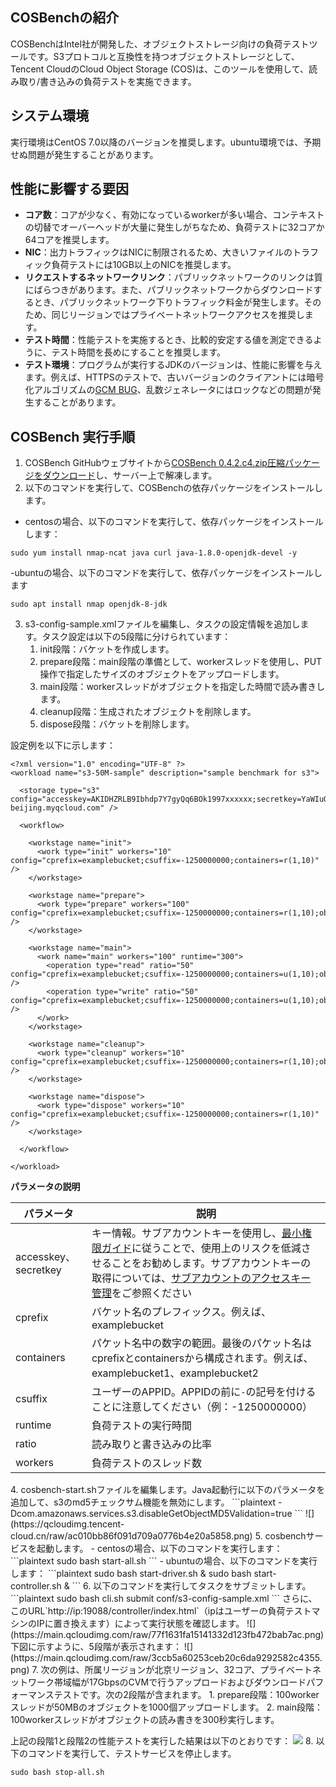 ## COSBenchの紹介

COSBenchはIntel社が開発した、オブジェクトストレージ向けの負荷テストツールです。S3プロトコルと互換性を持つオブジェクトストレージとして、Tencent CloudのCloud Object Storage (COS)は、このツールを使用して、読み取り/書き込みの負荷テストを実施できます。


## システム環境

実行環境はCentOS 7.0以降のバージョンを推奨します。ubuntu環境では、予期せぬ問題が発生することがあります。


## 性能に影響する要因

- **コア数**：コアが少なく、有効になっているworkerが多い場合、コンテキストの切替でオーバーヘッドが大量に発生しがちなため、負荷テストに32コアか64コアを推奨します。
- **NIC**：出力トラフィックはNICに制限されるため、大きいファイルのトラフィック負荷テストには10GB以上のNICを推奨します。
- **リクエストするネットワークリンク**：パブリックネットワークのリンクは質にばらつきがあります。また、パブリックネットワークからダウンロードするとき、パブリックネットワーク下りトラフィック料金が発生します。そのため、同じリージョンではプライベートネットワークアクセスを推奨します。
- **テスト時間**：性能テストを実施するとき、比較的安定する値を測定できるように、テスト時間を長めにすることを推奨します。
- **テスト環境**：プログラムが実行するJDKのバージョンは、性能に影響を与えます。例えば、HTTPSのテストで、古いバージョンのクライアントには暗号化アルゴリズムの[GCM BUG](https://bugs.openjdk.java.net/browse/JDK-8201633)、乱数ジェネレータにはロックなどの問題が発生することがあります。


## COSBench 実行手順

1. COSBench GitHubウェブサイトから[COSBench 0.4.2.c4.zip圧縮パッケージをダウンロード](https://github.com/intel-cloud/cosbench/releases/tag/v0.4.2.c4)し、サーバー上で解凍します。
2. 以下のコマンドを実行して、COSBenchの依存パッケージをインストールします。
 - centosの場合、以下のコマンドを実行して、依存パッケージをインストールします：
```
sudo yum install nmap-ncat java curl java-1.8.0-openjdk-devel -y
```
 -ubuntuの場合、以下のコマンドを実行して、依存パッケージをインストールします
```
sudo apt install nmap openjdk-8-jdk 
```
3. s3-config-sample.xmlファイルを編集し、タスクの設定情報を追加します。タスク設定は以下の5段階に分けられています：
   1. init段階：バケットを作成します。
   2. prepare段階：main段階の準備として、workerスレッドを使用し、PUT操作で指定したサイズのオブジェクトをアップロードします。
   3. main段階：workerスレッドがオブジェクトを指定した時間で読み書きします。
   4. cleanup段階：生成されたオブジェクトを削除します。
   5. dispose段階：バケットを削除します。

 設定例を以下に示します：
```shell
<?xml version="1.0" encoding="UTF-8" ?>
<workload name="s3-50M-sample" description="sample benchmark for s3">

  <storage type="s3" config="accesskey=AKIDHZRLB9Ibhdp7Y7gyQq6BOk1997xxxxxx;secretkey=YaWIuQmCSZ5ZMniUM6hiaLxHnxxxxxx;endpoint=http://cos.ap-beijing.myqcloud.com" />

  <workflow>

    <workstage name="init">
      <work type="init" workers="10" config="cprefix=examplebucket;csuffix=-1250000000;containers=r(1,10)" />
    </workstage>

    <workstage name="prepare">
      <work type="prepare" workers="100" config="cprefix=examplebucket;csuffix=-1250000000;containers=r(1,10);objects=r(1,1000);sizes=c(50)MB" />
    </workstage>

    <workstage name="main">
      <work name="main" workers="100" runtime="300">
        <operation type="read" ratio="50" config="cprefix=examplebucket;csuffix=-1250000000;containers=u(1,10);objects=u(1,1000)" />
        <operation type="write" ratio="50" config="cprefix=examplebucket;csuffix=-1250000000;containers=u(1,10);objects=u(1000,2000);sizes=c(50)MB" />
      </work>
    </workstage>

    <workstage name="cleanup">
      <work type="cleanup" workers="10" config="cprefix=examplebucket;csuffix=-1250000000;containers=r(1,10);objects=r(1,2000)" />
    </workstage>

    <workstage name="dispose">
      <work type="dispose" workers="10" config="cprefix=examplebucket;csuffix=-1250000000;containers=r(1,10)" />
    </workstage>

  </workflow>

</workload>
```
**パラメータの説明**
<table>
<thead>
<tr><th>パラメータ</th><th>説明</th></tr>
</thead>
<tbody>
<tr>
<td>accesskey、secretkey</td>
<td>キー情報。サブアカウントキーを使用し、<a href="https://intl.cloud.tencent.com/document/product/436/32972">最小権限ガイド</a>に従うことで、使用上のリスクを低減させることをお勧めします。サブアカウントキーの取得については、<a href="https://intl.cloud.tencent.com/document/product/598/32675">サブアカウントのアクセスキー管理</a>をご参照ください</td>
</tr>
<tr>
<td>cprefix</td>
<td>バケット名のプレフィックス。例えば、examplebucket</td>
</tr>
<tr>
<td>containers</td>
<td>パケット名中の数字の範囲。最後のパケット名はcprefixとcontainersから構成されます。例えば、examplebucket1、examplebucket2</td>
</tr>
<tr>
<td>csuffix</td>
<td>ユーザーのAPPID。APPIDの前に<code>-</code>の記号を付けることに注意してください（例：-1250000000）</td>
</tr>
<tr>
<td>runtime</td>
<td>負荷テストの実行時間</td>
</tr>
<tr>
<td>ratio</td>
<td>読み取りと書き込みの比率</td>
</tr>
<tr>
<td>workers</td>
<td>負荷テストのスレッド数</td>
</tr>
</tbody>
</table>
4. cosbench-start.shファイルを編集します。Java起動行に以下のパラメータを追加して、s3のmd5チェックサム機能を無効にします。
```plaintext
-Dcom.amazonaws.services.s3.disableGetObjectMD5Validation=true
```
![](https://qcloudimg.tencent-cloud.cn/raw/ac010bb86f091d709a0776b4e20a5858.png)
5. cosbenchサービスを起動します。
 - centosの場合、以下のコマンドを実行します：
```plaintext
sudo bash start-all.sh
```
 - ubuntuの場合、以下のコマンドを実行します：
```plaintext
sudo bash start-driver.sh &
sudo bash start-controller.sh &
```
6. 以下のコマンドを実行してタスクをサブミットします。
```plaintext
sudo bash cli.sh submit conf/s3-config-sample.xml
```
さらに、このURL`http://ip:19088/controller/index.html`（ipはユーザーの負荷テストマシンのIPに置き換えます）によって実行状態を確認します。
![](https://main.qcloudimg.com/raw/77f1631fa15141332d123fb472bab7ac.png)
下図に示すように、5段階が表示されます：
![](https://main.qcloudimg.com/raw/3ccb5a60253ceb20c6da9292582c4355.png)
7. 次の例は、所属リージョンが北京リージョン、32コア、プライベートネットワーク帯域幅が17GbpsのCVMで行うアップロードおよびダウンロードパフォーマンステストです。次の2段階が含まれます。
    1. prepare段階：100workerスレッドが50MBのオブジェクトを1000個アップロードします。
    2. main段階：100workerスレッドがオブジェクトの読み書きを300秒実行します。

 上記の段階1と段階2の性能テストを実行した結果は以下のとおりです：
![](https://main.qcloudimg.com/raw/e3ac34b6f8340c5cbc834d4f98ba9341.png)
8. 以下のコマンドを実行して、テストサービスを停止します。
```plaintext
sudo bash stop-all.sh
```
